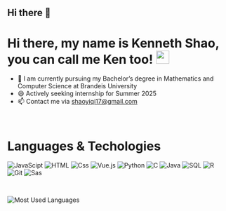 ## Hi there 👋

# Hi there, my name is Kenneth Shao, you can call me Ken too! <img src="https://raw.githubusercontent.com/MartinHeinz/MartinHeinz/master/wave.gif" width="30px">




- 🌱 I am currently pursuing my Bachelor’s degree in Mathematics and Computer Science at Brandeis University
- 😄 Actively seeking internship for Summer 2025
- 📫 Contact me via shaoyiqi17@gmail.com
<br>

 


# Languages & Techologies<br>


![JavaScipt](https://img.shields.io/badge/JavaScript-blue)
![HTML](https://img.shields.io/badge/html-yellow)
![Css](https://img.shields.io/badge/Css-green)
![Vue.js](https://img.shields.io/badge/Vue.js-pink)
![Python](https://img.shields.io/badge/Python-purple)
![C](https://img.shields.io/badge/C-orange)
![Java](https://img.shields.io/badge/Java-gray)
![SQL](https://img.shields.io/badge/SQL-black)
![R](https://img.shields.io/badge/R-silver)
![Git](https://img.shields.io/badge/Git-gold)
![Sas](https://img.shields.io/badge/Sas-rose)



<br/>  

![Most Used Languages](https://github-readme-stats.vercel.app/api/top-langs/?username=jinhongzhu0217&theme=dark&layout=compact&cache_seconds=30)
